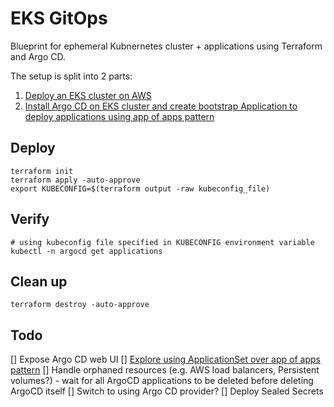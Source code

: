 # EKS GitOps

Blueprint for ephemeral Kubnernetes cluster + applications using Terraform and Argo CD.

The setup is split into 2 parts:

1. [Deploy an EKS cluster on AWS](./eks.tf)
1. [Install Argo CD on EKS cluster and create bootstrap Application to deploy applications using app of apps pattern ](./argocd.tf)

## Deploy
```
terraform init
terraform apply -auto-approve
export KUBECONFIG=$(terraform output -raw kubeconfig_file)
```

## Verify
```
# using kubeconfig file specified in KUBECONFIG environment variable
kubectl -n argocd get applications
```

## Clean up
```
terraform destroy -auto-approve
```

## Todo

[] Expose Argo CD web UI
[] [Explore using ApplicationSet over app of apps pattern](https://itnext.io/level-up-your-argo-cd-game-with-applicationset-ccd874977c4c)
[] Handle orphaned resources (e.g. AWS load balancers, Persistent volumes?) - wait for all ArgoCD applications to be deleted before deleting ArgoCD itself
[] Switch to using Argo CD provider?
[] Deploy Sealed Secrets
